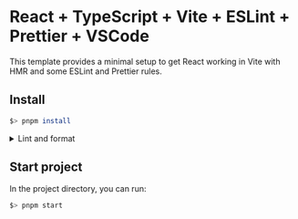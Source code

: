 # React + TypeScript + Vite + ESLint + Prettier + VSCode

This template provides a minimal setup to get React working in Vite with HMR and some ESLint and Prettier rules.

## Install

```bash
$> pnpm install
```

<details>
<summary>Lint and format</summary>

### Install prettier and eslint extensions

- Go to the extensions section of VSCode
- Select **_recommended_** extensions
- Install the [ESLint](https://marketplace.visualstudio.com/items?itemName=dbaeumer.vscode-eslint) and [Prettier](https://marketplace.visualstudio.com/items?itemName=esbenp.prettier-vscode) extensions.

### Add settings

- In your settings add the `editor.defaultFormatter` and `editor.formatOnSave` properties.
- Additionally you

```json
// .vscode/settings.json
{
  "editor.defaultFormatter": "esbenp.prettier-vscode",
  "editor.formatOnSave": true
}
```

</details>

## Start project

In the project directory, you can run:

```bash
$> pnpm start
```

